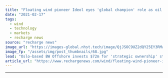 ```yaml
---
title: "Floating wind pioneer Ideol eyes 'global champion' role as oil & gas player takes charge"
date: "2021-02-17"
tags: 
  - wind
  - technology
  - markets
  - recharge news
source: "recharge news"
image_url: "https://images-global.nhst.tech/image/QjJSOC9UZ2dQY25EY3RManFqc0grZ2JBUEdCdmh4b1l5dlU4cDZKYmRxYz0=/nhst/binary/8943fade5359e2c2c55ed313bbadc040"
image_fp: "/assets/img/post_thumbnails/68.jpg"
lead: "Oslo-based BW Offshore invests $72m for 'strategic ownership' stake ahead of rebadging and market listing"
article_url: "https://www.rechargenews.com/wind/floating-wind-pioneer-ideol-eyes-global-champion-role-as-oil-gas-player-takes-charge/2-1-964383"
---
```


---
